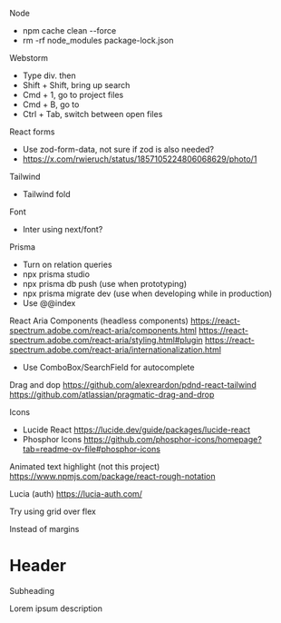 Node

- npm cache clean --force
- rm -rf node_modules package-lock.json

Webstorm

- Type div. then <tab>
- Shift + Shift, bring up search
- Cmd + 1, go to project files
- Cmd + B, go to
- Ctrl + Tab, switch between open files

React forms

- Use zod-form-data, not sure if zod is also needed?
- https://x.com/rwieruch/status/1857105224806068629/photo/1

Tailwind

- Tailwind fold

Font

- Inter using next/font?

Prisma

- Turn on relation queries
- npx prisma studio
- npx prisma db push (use when prototyping)
- npx prisma migrate dev (use when developing while in production)
- Use @@index

React Aria Components (headless components)
https://react-spectrum.adobe.com/react-aria/components.html
https://react-spectrum.adobe.com/react-aria/styling.html#plugin
https://react-spectrum.adobe.com/react-aria/internationalization.html

- Use ComboBox/SearchField for autocomplete

Drag and dop
https://github.com/alexreardon/pdnd-react-tailwind
https://github.com/atlassian/pragmatic-drag-and-drop

Icons

- Lucide React
  https://lucide.dev/guide/packages/lucide-react
- Phosphor Icons
  https://github.com/phosphor-icons/homepage?tab=readme-ov-file#phosphor-icons

Animated text highlight (not this project)
https://www.npmjs.com/package/react-rough-notation

Lucia (auth)
https://lucia-auth.com/

Try using grid over flex

Instead of margins
<div class="container flex gap-10">
  <div class="flex gap-5">
    <h1>Header</h1>
    <p>Subheading</p>
  </div>
  <p>Lorem ipsum description</p>
</div>

